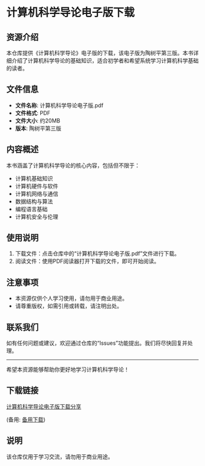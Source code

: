 # 计算机科学导论电子版下载

## 资源介绍

本仓库提供《计算机科学导论》电子版的下载，该电子版为陶树平第三版。本书详细介绍了计算机科学导论的基础知识，适合初学者和希望系统学习计算机科学基础的读者。

## 文件信息

- **文件名称**: 计算机科学导论电子版.pdf
- **文件格式**: PDF
- **文件大小**: 约20MB
- **版本**: 陶树平第三版

## 内容概述

本书涵盖了计算机科学导论的核心内容，包括但不限于：

- 计算机基础知识
- 计算机硬件与软件
- 计算机网络与通信
- 数据结构与算法
- 编程语言基础
- 计算机安全与伦理

## 使用说明

1. 下载文件：点击仓库中的“计算机科学导论电子版.pdf”文件进行下载。
2. 阅读文件：使用PDF阅读器打开下载的文件，即可开始阅读。

## 注意事项

- 本资源仅供个人学习使用，请勿用于商业用途。
- 请尊重版权，如需引用或转载，请注明出处。

## 联系我们

如有任何问题或建议，欢迎通过仓库的“Issues”功能提出。我们将尽快回复并处理。

---

希望本资源能够帮助你更好地学习计算机科学导论！

## 下载链接
[计算机科学导论电子版下载分享](https://pan.quark.cn/s/f56a267a08b3) 

(备用: [备用下载](https://pan.baidu.com/s/1xVYuxWDka_nk3zQk6DuKpA?pwd=1234))

## 说明

该仓库仅用于学习交流，请勿用于商业用途。
